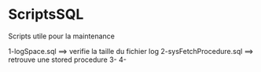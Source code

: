 # ScriptsSQL

Scripts utile pour la maintenance 

1-logSpace.sql 			==> verifie la taille du fichier log
2-sysFetchProcedure.sql ==> retrouve une stored procedure
3-
4-


